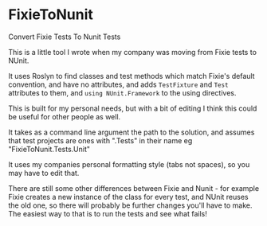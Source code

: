 # FixieToNunit
Convert Fixie Tests To Nunit Tests

This is a little tool I wrote when my company was moving from Fixie tests to NUnit.

It uses Roslyn to find classes and test methods which match Fixie's default convention, and have no attributes, and adds `TestFixture` and `Test` attributes to them, and `using NUnit.Framework` to the using directives.

This is built for my personal needs, but with a bit of editing I think this could be useful for other people as well.

It takes as a command line argument the path to the solution, and assumes that test projects are ones with ".Tests" in their name eg "FixieToNunit.Tests.Unit"

It uses my companies personal formatting style (tabs not spaces), so you may have to edit that.

There are still some other differences between Fixie and Nunit - for example Fixie creates a new instance of the class for every test, and NUnit reuses the old one, so there will probably be further changes you'll have to make. The easiest way to that is to run the tests and see what fails!
